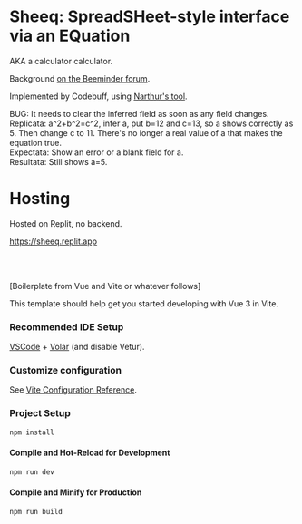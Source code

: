 # Sheeq: SpreadSHeet-style interface via an EQuation

AKA a calculator calculator.

Background 
[on the Beeminder forum](https://forum.beeminder.com/t/turning-greek-yogurt-into-junk-food/12184/2?u=dreev).

Implemented by Codebuff, using 
[Narthur's tool](https://codebuff.nathanarthur.com/?step=4&pm=bun&fw=vue&ts=true&deploy=render).

BUG: It needs to clear the inferred field as soon as any field changes.  
Replicata: a^2+b^2=c^2, infer a, put b=12 and c=13, so a shows correctly as 5. Then change c to 11. There's no longer a real value of a that makes the equation true.  
Expectata: Show an error or a blank field for a.  
Resultata: Still shows a=5.

# Hosting

Hosted on Replit, no backend.

<https://sheeq.replit.app>

<br>&nbsp;<br>

[Boilerplate from Vue and Vite or whatever follows]

This template should help get you started developing with Vue 3 in Vite.

### Recommended IDE Setup

[VSCode](https://code.visualstudio.com/) + [Volar](https://marketplace.visualstudio.com/items?itemName=Vue.volar) (and disable Vetur).

### Customize configuration

See [Vite Configuration Reference](https://vite.dev/config/).

### Project Setup

```sh
npm install
```

#### Compile and Hot-Reload for Development

```sh
npm run dev
```

#### Compile and Minify for Production

```sh
npm run build
```
